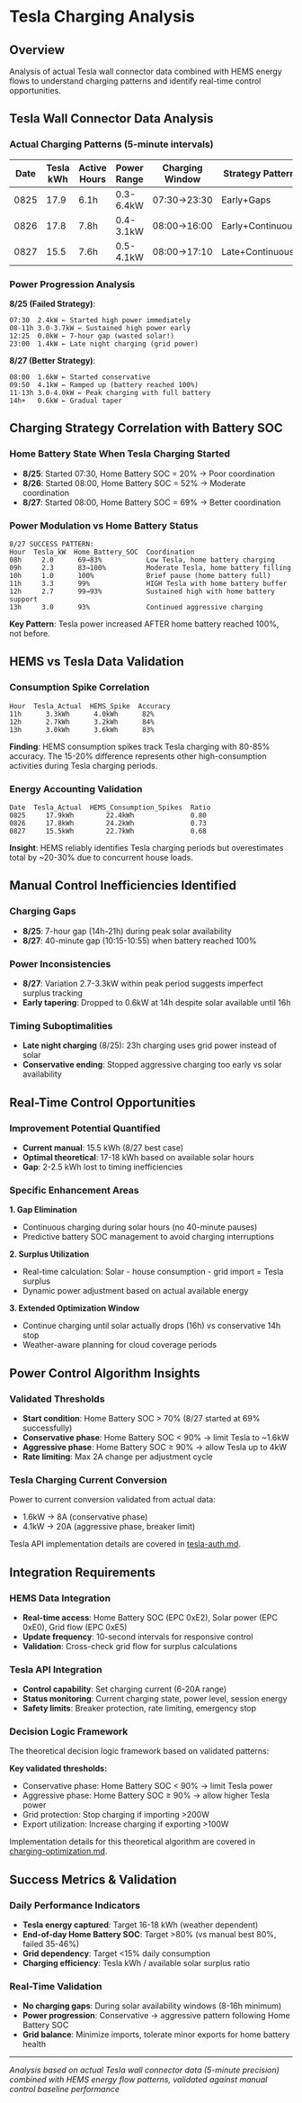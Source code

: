 # Tesla Charging Analysis

## Overview
Analysis of actual Tesla wall connector data combined with HEMS energy flows to understand charging patterns and identify real-time control opportunities.

## Tesla Wall Connector Data Analysis

### Actual Charging Patterns (5-minute intervals)

| Date | Tesla kWh | Active Hours | Power Range | Charging Window | Strategy Pattern |
|------|----------|--------------|-------------|-----------------|------------------|
| 0825 | 17.9     | 6.1h         | 0.3-6.4kW   | 07:30→23:30     | Early+Gaps       |
| 0826 | 17.8     | 7.8h         | 0.4-3.1kW   | 08:00→16:00     | Early+Continuous |
| 0827 | 15.5     | 7.6h         | 0.5-4.1kW   | 08:00→17:10     | Late+Continuous  |

### Power Progression Analysis

**8/25 (Failed Strategy)**:
```
07:30  2.4kW ← Started high power immediately
08-11h 3.0-3.7kW ← Sustained high power early
12:25  0.0kW ← 7-hour gap (wasted solar!)
23:00  1.4kW ← Late night charging (grid power)
```

**8/27 (Better Strategy)**:
```
08:00  1.6kW ← Started conservative
09:50  4.1kW ← Ramped up (battery reached 100%)
11-13h 3.0-4.0kW ← Peak charging with full battery
14h+   0.6kW ← Gradual taper
```

## Charging Strategy Correlation with Battery SOC

### Home Battery State When Tesla Charging Started
- **8/25**: Started 07:30, Home Battery SOC = 20% → Poor coordination
- **8/26**: Started 08:00, Home Battery SOC = 52% → Moderate coordination  
- **8/27**: Started 08:00, Home Battery SOC = 69% → Better coordination

### Power Modulation vs Home Battery Status
```
8/27 SUCCESS PATTERN:
Hour  Tesla_kW  Home_Battery_SOC  Coordination
08h     2.0      69→83%           Low Tesla, home battery charging
09h     2.3      83→100%          Moderate Tesla, home battery filling
10h     1.0      100%             Brief pause (home battery full)
11h     3.3      99%              HIGH Tesla with home battery buffer
12h     2.7      99→93%           Sustained high with home battery support
13h     3.0      93%              Continued aggressive charging
```

**Key Pattern**: Tesla power increased AFTER home battery reached 100%, not before.

## HEMS vs Tesla Data Validation

### Consumption Spike Correlation
```
Hour  Tesla_Actual  HEMS_Spike  Accuracy
11h      3.3kWh      4.0kWh      82%
12h      2.7kWh      3.2kWh      84%  
13h      3.0kWh      3.6kWh      83%
```

**Finding**: HEMS consumption spikes track Tesla charging with 80-85% accuracy. The 15-20% difference represents other high-consumption activities during Tesla charging periods.

### Energy Accounting Validation
```
Date  Tesla_Actual  HEMS_Consumption_Spikes  Ratio
0825     17.9kWh        22.4kWh              0.80
0826     17.8kWh        24.2kWh              0.73
0827     15.5kWh        22.7kWh              0.68
```

**Insight**: HEMS reliably identifies Tesla charging periods but overestimates total by ~20-30% due to concurrent house loads.

## Manual Control Inefficiencies Identified

### Charging Gaps
- **8/25**: 7-hour gap (14h-21h) during peak solar availability
- **8/27**: 40-minute gap (10:15-10:55) when battery reached 100%

### Power Inconsistencies  
- **8/27**: Variation 2.7-3.3kW within peak period suggests imperfect surplus tracking
- **Early tapering**: Dropped to 0.6kW at 14h despite solar available until 16h

### Timing Suboptimalities
- **Late night charging** (8/25): 23h charging uses grid power instead of solar
- **Conservative ending**: Stopped aggressive charging too early vs solar availability

## Real-Time Control Opportunities

### Improvement Potential Quantified
- **Current manual**: 15.5 kWh (8/27 best case)
- **Optimal theoretical**: 17-18 kWh based on available solar hours
- **Gap**: 2-2.5 kWh lost to timing inefficiencies

### Specific Enhancement Areas

**1. Gap Elimination**
- Continuous charging during solar hours (no 40-minute pauses)
- Predictive battery SOC management to avoid charging interruptions

**2. Surplus Utilization**
- Real-time calculation: Solar - house consumption - grid import = Tesla surplus
- Dynamic power adjustment based on actual available energy

**3. Extended Optimization Window**
- Continue charging until solar actually drops (16h) vs conservative 14h stop
- Weather-aware planning for cloud coverage periods

## Power Control Algorithm Insights

### Validated Thresholds
- **Start condition**: Home Battery SOC > 70% (8/27 started at 69% successfully)
- **Conservative phase**: Home Battery SOC < 90% → limit Tesla to ~1.6kW
- **Aggressive phase**: Home Battery SOC ≥ 90% → allow Tesla up to 4kW
- **Rate limiting**: Max 2A change per adjustment cycle

### Tesla Charging Current Conversion
Power to current conversion validated from actual data:
- 1.6kW → 8A (conservative phase)  
- 4.1kW → 20A (aggressive phase, breaker limit)

Tesla API implementation details are covered in [tesla-auth.md](tesla-auth.md).

## Integration Requirements

### HEMS Data Integration
- **Real-time access**: Home Battery SOC (EPC 0xE2), Solar power (EPC 0xE0), Grid flow (EPC 0xE5)
- **Update frequency**: 10-second intervals for responsive control
- **Validation**: Cross-check grid flow for surplus calculations

### Tesla API Integration
- **Control capability**: Set charging current (6-20A range)
- **Status monitoring**: Current charging state, power level, session energy
- **Safety limits**: Breaker protection, rate limiting, emergency stop

### Decision Logic Framework
The theoretical decision logic framework based on validated patterns:

**Key validated thresholds:**
- Conservative phase: Home Battery SOC < 90% → limit Tesla power 
- Aggressive phase: Home Battery SOC ≥ 90% → allow higher Tesla power
- Grid protection: Stop charging if importing >200W
- Export utilization: Increase charging if exporting >100W

Implementation details for this theoretical algorithm are covered in [charging-optimization.md](charging-optimization.md).

## Success Metrics & Validation

### Daily Performance Indicators
- **Tesla energy captured**: Target 16-18 kWh (weather dependent)
- **End-of-day Home Battery SOC**: Target >80% (vs manual best 80%, failed 35-46%)
- **Grid dependency**: Target <15% daily consumption
- **Charging efficiency**: Tesla kWh / available solar surplus ratio

### Real-Time Validation
- **No charging gaps**: During solar availability windows (8-16h minimum)
- **Power progression**: Conservative → aggressive pattern following Home Battery SOC
- **Grid balance**: Minimize imports, tolerate minor exports for home battery health

---
*Analysis based on actual Tesla wall connector data (5-minute precision) combined with HEMS energy flow patterns, validated against manual control baseline performance*